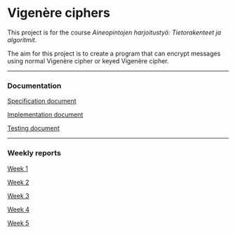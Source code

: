# Vigenère ciphers

This project is for the course *Aineopintojen harjoitustyö: Tietorakenteet ja algoritmit*.

The aim for this project is to create a program that can encrypt messages using normal Vigenère cipher or keyed Vigenère cipher.

---

### Documentation

[Specification document](https://github.com/riinaalisah/Vigenere-ciphers/blob/master/documentation/specification_document.md)

[Implementation document](https://github.com/riinaalisah/Vigenere-ciphers/blob/master/documentation/implementation_document.md)

[Testing document](https://github.com/riinaalisah/Vigenere-ciphers/blob/master/documentation/testing_document.md)

---

### Weekly reports

[Week 1](https://github.com/riinaalisah/Vigenere-ciphers/blob/master/documentation/weekly_reports/week1.md)

[Week 2](https://github.com/riinaalisah/Vigenere-ciphers/blob/master/documentation/weekly_reports/week2.md)

[Week 3](https://github.com/riinaalisah/Vigenere-ciphers/blob/master/documentation/weekly_reports/week3.md)

[Week 4](https://github.com/riinaalisah/Vigenere-ciphers/blob/master/documentation/weekly_reports/week4.md)

[Week 5](https://github.com/riinaalisah/Vigenere-ciphers/blob/master/documentation/weekly_reports/week5.md)

